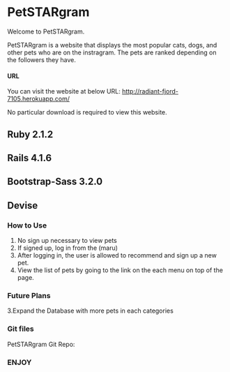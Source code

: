 # PetSTARgram

Welcome to PetSTARgram.

PetSTARgram is a website that displays the most popular cats, dogs, and other pets who are on the instragram. The pets are ranked depending on the followers they have.

#### URL
You can visit the website at below URL:
http://radiant-fjord-7105.herokuapp.com/

No particular download is required to view this website.

## Ruby 2.1.2
## Rails 4.1.6
## Bootstrap-Sass 3.2.0
## Devise

### How to Use
1. No sign up necessary to view pets
2. If signed up, log in from the (maru)
3. After logging in, the user is allowed to recommend and sign up a new pet.
4. View the list of pets by going to the link on the each menu on top of the page.

### Future Plans
3.Expand the Database with more pets in each categories

### Git files
PetSTARgram Git Repo:

### ENJOY


